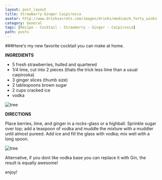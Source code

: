 ```yaml
---
layout: post_layout
title: Strawberry-Ginger Caipirosca
avatar: http://www.drinksecrets.com/images/drinks/medium/m_forty_winks.png
category: General
tags: [Recipe - Cocktail - Strawberry - Ginger - Caipirosca]
path: posts
---
```


###Here's my new favorite cocktail you can make at home. 

**INGREDIENTS**

- 5 fresh strawberries, hulled and quartered
- 1/4 lime, cut into 2 pieces (thats the trick less lime than a usual caipiroska)
- 3 ginger slices (thumb size)
- 2 tablespoons brown sugar
- 2 cups cracked ice
- vodka

![tree](https://farm4.staticflickr.com/3782/12329014655_9a6be31676_c.jpg "ingredients")

**DIRECTIONS**

Place berries, lime, and ginger in a rocks-glass or a highball. Sprinkle sugar over top; add a teaspoon of vodka and muddle the mixture with a muddler until almost pureed. Add ice and fill the glass with vodka; mix well with a long spoon.

![tree](https://farm4.staticflickr.com/3782/12329014655_9a6be31676_c.jpg "directions")

Alternative, if you dont like vodka base you can replace it with Gin, the result is equally awesome!

enjoy!
